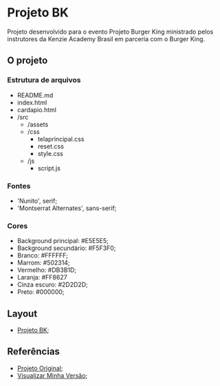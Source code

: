 # Projeto BK

Projeto desenvolvido para o evento Projeto Burger King ministrado pelos instrutores da Kenzie Academy Brasil em parceria com o Burger King.


## O projeto

### Estrutura de arquivos

- README.md
- index.html
- cardapio.html
- /src
  - /assets
  - /css
    - telaprincipal.css
    - reset.css 
    - style.css
  - /js
    - script.js

### Fontes

- 'Nunito', serif;
- 'Montserrat Alternates', sans-serif;

### Cores

- Background principal: #E5E5E5;
- Background secundário: #F5F3F0; 
- Branco: #FFFFFF;
- Marrom: #502314;
- Vermelho: #DB3B1D; 
- Laranja: #FF8627
- Cinza escuro: #2D2D2D;
- Preto: #000000;


## Layout

- [Projeto BK](https://www.figma.com/file/I8rA1tARRI6DPGsVk8hxDi/%F0%9F%8D%94-Evento-Kenzie-%2B-Burguer-King?node-id=0%3A1);


## Referências

- [Projeto Original](https://github.com/Kenzie-Academy-Brasil/projetobkdev);
- [Visualizar Minha Versão](https://lauroleal.github.io/lauro-burguer/);

